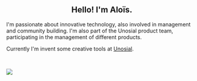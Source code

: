 <h2 align="center">
    Hello! I'm <strong>Aloïs</strong>.
</h2>
<p align="left">
    I'm passionate about innovative technology, also involved in management and community building. I'm also part of the Unosial product team, participating in the management of different products.
</p>
<p align="left">
    Currently I'm invent some creative tools at
    <a href="https://unosial.com">Unosial</a>.
</p>

&nbsp;

<p align="left">
    <a href="https://github.com/aloisft/">
        <img src="https://github-readme-stats.vercel.app/api?username=aloisft&show_icons=true&hide_border=true&theme=github_dark" />
    </a>
</p>
